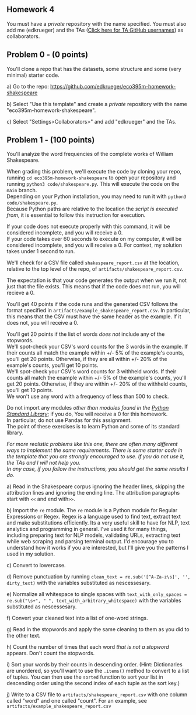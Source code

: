 ## Homework 4
You must have a _private_ repository with the name specified. You must also add me (edkrueger) and the TAs ([Click here for TA GitHub usernames](/ta-githubs.txt)) as collaborators.  

## Problem 0 - (0 points)

You'll clone a repo that has the datasets, some structure and some (very minimal) starter code.

a) Go to the repo: https://github.com/edkrueger/eco395m-homework-shakespeare  

b) Select "Use this template" and create a _private_ repository with the name "eco395m-homework-shakespeare".  

c) Select "Settings>Collaborators>" and add "edkrueger" and the TAs.  

## Problem 1 - (100 points)
You'll analyze the word frequencies of the complete works of William Shakespeare.

When grading this problem, we'll execute the code by cloning your repo, running `cd eco395m-homework-shakespeare` to open your repository and running `python3 code/shakespeare.py`. This will execute the code on the `main` branch.  
Depending on your Python installation, you may need to run it with `python3 code/shakespeare.py`.  
Because Python paths are relative to the location the _script is executed from_, it is essential to follow this instruction for execution.  


If your code does not execute properly with this command, it will be considered incomplete, and you will receive a 0.  
If your code takes over 60 seconds to execute on my computer, it will be considered incomplete, and you will receive a 0. For context, my solution takes under 1 second to run.  

We'll check for a CSV file called `shakespeare_report.csv` at the location, relative to the top level of the repo, of `artifacts/shakespeare_report.csv`.  

The expectation is that your code generates the output when we run it, not just that the file exists. This means that if the code does not run, you will recieve a 0.  

You'll get 40 points if the code runs and the generated CSV follows the format specified in `artifacts/example_shakespeare_report.csv`. In particular, this means that the CSV must have the same header as the example. If it does not, you will receive a 0.  

You'll get 20 points if the list of words _does not_ include any of the stopwords.  
We'll spot-check your CSV's word counts for the 3 words in the example. If their counts all match the example within +/- 5% of the example's counts, you'll get 20 points. Otherwise, if they are all within +/- 20% of the example's counts, you'll get 10 points.  
We'll spot-check your CSV's word counts for 3 withheld words. If their counts all match the example within +/- 5% of the example's counts, you'll get 20 points. Otherwise, if they are within +/- 20% of the withheld counts, you'll get 10 points.  
We won't use any word with a frequency of less than 500 to check.  

Do not import any modules _other than modules found in the [Python Standard Library](https://docs.python.org/3/library/)_; if you do, You will receive a 0 for this homework.  
In particular, do not use Pandas for this assignment.  
The point of these exercises is to learn Python and some of its standard library.  

_For more realistic problems like this one, there are often many different ways to implement the same requirements.
There is some starter code in the template that you are strongly encouraged to use. If you do not use it, the TAs and I will not help you.  
In any case, if you follow the instructions, you should get the same results I do._

a) Read in the Shakespeare corpus ignoring the header lines, skipping the attribution lines and ignoring the ending line. The attribution paragraphs start with `<<` and end with`>>`.  

b) Import the `re` module. The `re` module is a Python module for Regular Expressions or Regex.
Regex is a language used to find text, extract text and make substitutions efficiently. Its a very useful skill to have for NLP, text analytics and programming in general.
I've used it for many things, including preparing text for NLP models, validating URLs, extracting text while web scraping and parsing terminal output.
I'd encourage you to understand how it works if you are interested, but I'll give you the patterns I used in my solution.

c) Convert to lowercase.  

d) Remove punctuation by running `clean_text = re.sub('[^A-Za-z\s]', '', dirty_text)` with the variables substituted as nescessesary.  

e) Normalize all whitespace to single spaces with `text_with_only_spaces = re.sub("\s+", " ", text_with_arbitrary_whitespace)` with the variables substituted as nescessesary.  

f) Convert your cleaned text into a list of one-word strings.  

g) Read in the stopwords and apply the same cleaning to them as you did to the other text.  

h) Count the number of times that each word _that is not a stopword_ appears.  Don't count the stopwords.  

i) Sort your words by their counts in descending order.
(Hint: Dictionaries are unordered, so you'll want to use the `.items()` method to convert to a list of tuples.
You can then use the `sorted` function to sort your list in descending order using the second index of each tuple as the sort key.)  

j) Write to a CSV file to `artifacts/shakespeare_report.csv` with one column called "word" and one called "count". For an example, see `artifacts/example_shakespeare_report.csv`  
